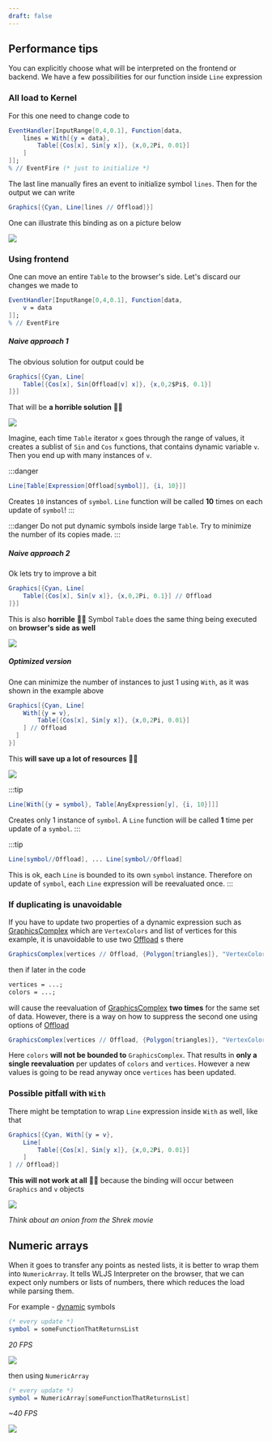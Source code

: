```yaml
---
draft: false
---
```


## Performance tips
You can explicitly choose what will be interpreted on the frontend or backend. We have a few possibilities for our function inside `Line` expression

### All load to Kernel
For this one need to change code to

```mathematica
EventHandler[InputRange[0,4,0.1], Function[data, 
	lines = With[{y = data}, 
		Table[{Cos[x], Sin[y x]}, {x,0,2Pi, 0.01}]
	]
]];
% // EventFire (* just to initialize *)
```

The last line manually fires an event to initialize symbol `lines`. Then for the output we can write

```mathematica
Graphics[{Cyan, Line[lines // Offload]}]
```

One can illustrate this binding as on a picture below

![](../../../imgs/dynEx1.excalidraw.svg)


### Using frontend
One can move an entire `Table` to the browser's side. Let's discard our changes we made to

```mathematica
EventHandler[InputRange[0,4,0.1], Function[data, 
	v = data
]];
% // EventFire
```

##### Naive approach 1
The obvious solution for output could be

```mathematica
Graphics[{Cyan, Line[
	Table[{Cos[x], Sin[Offload[v] x]}, {x,0,2$Pi$, 0.1}]
]}]
```

That will be __a horrible solution__ 👎🏼  

![](../../../imgs/dynEx2.excalidraw.svg)

Imagine, each time `Table` iterator `x` goes through the range of values, it creates a sublist of `Sin` and `Cos` functions, that contains dynamic variable `v`.  Then you end up with many instances of `v`. 

:::danger

```mathematica
Line[Table[Expression[Offload[symbol]], {i, 10}]]
```
Creates `10` instances of `symbol`. `Line` function will be called __10__ times on each update of `symbol`!
:::

:::danger
Do not put dynamic symbols inside large `Table`. Try to minimize the number of its copies made.
:::

##### Naive approach 2
Ok lets try to improve a bit

```mathematica
Graphics[{Cyan, Line[
	Table[{Cos[x], Sin[v x]}, {x,0,2Pi, 0.1}] // Offload
]}]
```

This is also __horrible__ 👎🏼  Symbol `Table` does the same thing being executed on __browser's side as well__

![](../../../imgs/dynEx3.excalidraw.svg)

##### Optimized version
One can minimize the number of instances to just 1 using `With`, as it was shown in the example above

```mathematica
Graphics[{Cyan, Line[
	With[{y = v}, 
		Table[{Cos[x], Sin[y x]}, {x,0,2Pi, 0.01}]
	] // Offload
  ]
}]
```

This __will save up a lot of resources__ 👍🏼 

![](../../../imgs/dynEx4.excalidraw.svg)

:::tip
```mathematica
Line[With[{y = symbol}, Table[AnyExpression[y], {i, 10}]]]
```
Creates only 1 instance of `symbol`. A `Line` function will be called __1__ time per update of a `symbol`.
:::

:::tip
```mathematica
Line[symbol//Offload], ... Line[symbol//Offload]
```
This is ok, each `Line` is bounded to its own `symbol` instance. Therefore on update of `symbol`, each `Line` expression will be reevaluated once.
:::

### If duplicating is unavoidable
If you have to update two properties of a dynamic expression such as [GraphicsComplex](frontend/Reference/Graphics3D/GraphicsComplex.md) which are `VertexColors` and list of vertices for this example, it is unavoidable to use two [Offload](frontend/Reference/Interpreter/Offload.md) s there

```mathematica
GraphicsComplex[vertices // Offload, {Polygon[triangles]}, "VertexColors"->Offload[colors]]
```

then if later in the code

```mathematica
vertices = ...;
colors = ...;
```

will cause the reevaluation of [GraphicsComplex](frontend/Reference/Graphics3D/GraphicsComplex.md) __two times__ for the same set of data. However, there is a way on how to suppress the second one using options of [Offload](frontend/Reference/Interpreter/Offload.md)

```mathematica
GraphicsComplex[vertices // Offload, {Polygon[triangles]}, "VertexColors"->Offload[colors, "Static"->True]]
```

Here `colors` __will not be bounded to__ `GraphicsComplex`. That results in __only a single reevaluation__ per updates of `colors` and `vertices`. However a new values is going to be read anyway once `vertices` has been updated.

### Possible pitfall with `With`
There might be temptation to wrap `Line` expression inside `With` as well, like that

```mathematica
Graphics[{Cyan, With[{y = v}, 
	Line[
		Table[{Cos[x], Sin[y x]}, {x,0,2Pi, 0.01}]
	]
] // Offload}]
```

__This will not work at all__ 👎🏼 because the binding will occur between `Graphics` and `v` objects

![](../../../imgs/dynEx5.excalidraw.svg)

*Think about an onion from the Shrek movie*


## Numeric arrays
When it goes to transfer any points as nested lists, it is better to wrap them into `NumericArray`. It tells WLJS Interpreter on the browser, that we can expect only numbers or lists of numbers, there which reduces the load while parsing them.

For example - [dynamic](frontend/Reference/Interpreter/Offload.md) symbols

```mathematica
(* every update *)
symbol = someFunctionThatReturnsList
```

*20 FPS*

![](./../../../No%20Numeric%20Array.gif)

then using `NumericArray`

```mathematica
(* every update *)
symbol = NumericArray[someFunctionThatReturnsList]
```

*~40 FPS*

![](./../../../NumericArray%20video.gif)